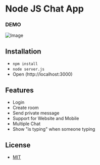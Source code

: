 # Node JS Chat App


### DEMO
![Image](http://i.imgur.com/5qYl0gC.png)

## Installation
- `npm install `
- `node server.js`
- Open (http://localhost:3000)

## Features
- Login
- Create room
- Send private message
- Support for Website and Mobile
- Multiple Chat
- Show "is typing" when someone typing

## License
- [MIT](LICENSE)
